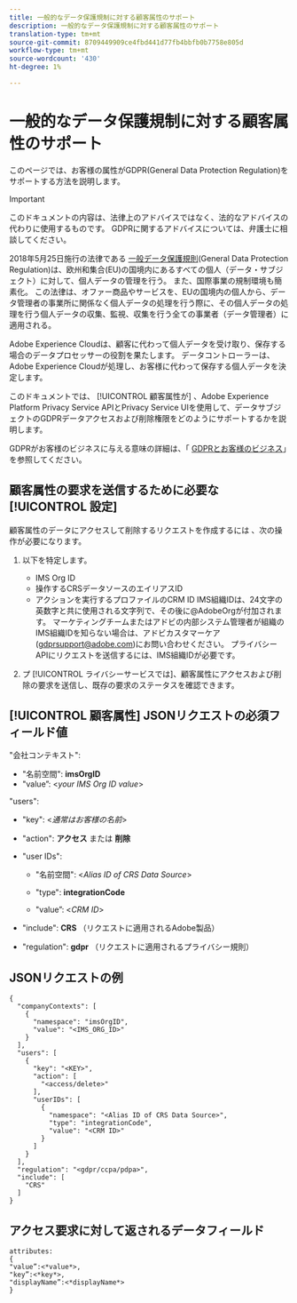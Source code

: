 ```yaml
---
title: 一般的なデータ保護規制に対する顧客属性のサポート
description: 一般的なデータ保護規制に対する顧客属性のサポート
translation-type: tm+mt
source-git-commit: 8709449909ce4fbd441d77fb4bbfb0b7758e805d
workflow-type: tm+mt
source-wordcount: '430'
ht-degree: 1%

---
```



# 一般的なデータ保護規制に対する顧客属性のサポート

このページでは、お客様の属性がGDPR(General Data Protection Regulation)をサポートする方法を説明します。

>[!IMPORTANT]
>
>このドキュメントの内容は、法律上のアドバイスではなく、法的なアドバイスの代わりに使用するものです。 GDPRに関するアドバイスについては、弁護士に相談してください。

2018年5月25日施行の法律である [一般データ保護規則](https://www.adobe.com/privacy/general-data-protection-regulation/what-is-gdpr.html)(General Data Protection Regulation)は、欧州和集合(EU)の国境内にあるすべての個人（データ・サブジェクト）に対して、個人データの管理を行う。 また、国際事業の規制環境も簡素化。 この法律は、オファー商品やサービスを、EUの国境内の個人から、データ管理者の事業所に関係なく個人データの処理を行う際に、その個人データの処理を行う個人データの収集、監視、収集を行う全ての事業者（データ管理者）に適用される。

Adobe Experience Cloudは、顧客に代わって個人データを受け取り、保存する場合のデータプロセッサーの役割を果たします。 データコントローラーは、Adobe Experience Cloudが処理し、お客様に代わって保存する個人データを決定します。

このドキュメントでは、 [!UICONTROL 顧客属性が] 、Adobe Experience Platform Privacy Service APIとPrivacy Service UIを使用して、データサブジェクトのGDPRデータアクセスおよび削除権限をどのようにサポートするかを説明します。

GDPRがお客様のビジネスに与える意味の詳細は、「 [GDPRとお客様のビジネス](https://www.adobe.com/jp/privacy/general-data-protection-regulation.html)」を参照してください。

## 顧客属性の要求を送信するために必要な [!UICONTROL 設定]

顧客属性のデータにアクセスして削除するリクエストを作成するには 、次の操作が必要になります。

1. 以下を特定します。

   * IMS Org ID
   * 操作するCRSデータソースのエイリアスID
   * アクションを実行するプロファイルのCRM ID
   IMS組織IDは、24文字の英数字と共に使用される文字列で、その後に@AdobeOrgが付加されます。 マーケティングチームまたはアドビの内部システム管理者が組織のIMS組織IDを知らない場合は、アドビカスタマーケア(gdprsupport@adobe.com)にお問い合わせください。 プライバシーAPIにリクエストを送信するには、IMS組織IDが必要です。

1. プ [!UICONTROL ライバシーサービスでは]、顧客属性にアクセスおよび削除の要求を送信し、既存の要求のステータスを確認できます。

## [!UICONTROL 顧客属性] JSONリクエストの必須フィールド値

&quot;会社コンテキスト&quot;:

* &quot;名前空間&quot;: **imsOrgID**
* &quot;value”: &lt;*your IMS Org ID value*>

&quot;users&quot;:

* &quot;key&quot;: &lt;*通常はお客様の名前*>

* &quot;action&quot;: **アクセス** または **削除**

* &quot;user IDs&quot;:

   * &quot;名前空間&quot;: &lt;*Alias ID of CRS Data Source*>

   * &quot;type&quot;: **integrationCode**

   * &quot;value”: &lt;*CRM ID*>

* &quot;include&quot;: **CRS** （リクエストに適用されるAdobe製品）

* &quot;regulation&quot;: **gdpr** （リクエストに適用されるプライバシー規則）

## JSONリクエストの例

```
{
  "companyContexts": [
    {
      "namespace": "imsOrgID",
      "value": "<IMS_ORG_ID>"
    }
  ],
  "users": [
    {
      "key": "<KEY>",
      "action": [
        "<access/delete>"
      ],
      "userIDs": [
        {
          "namespace": "<Alias ID of CRS Data Source>",
          "type": "integrationCode",
          "value": "<CRM ID>"
        }
      ]
    }
  ],
  "regulation": "<gdpr/ccpa/pdpa>",
  "include": [
    "CRS"
  ]
}
```

## アクセス要求に対して返されるデータフィールド

```
attributes:
{
"value”:<*value*>,
"key”:<*key*>,
"displayName”:<*displayName*>
}
```
